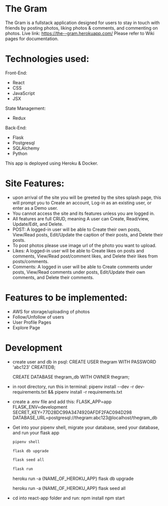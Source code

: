 # The Gram
The Gram is a fullstack application designed for users to stay in touch with friends by posting photos, liking photos & comments, and commenting on photos. Live link: https://the--gram.herokuapp.com/ Please refer to Wiki pages for documentation.


# Technologies used:
Front-End:
- React
- CSS
- JavaScript
- JSX

State Management:
- Redux

Back-End:
- Flask
- Postgresql
- SQLAlchemy
- Python

This app is deployed using Heroku & Docker.

# Site Features:
- upon arrival of the site you will be greeted by the sites splash page, this will prompt you to Create an account, Log-in as an existing user, or enter as a Demo user.
- You cannot access the site and its features unless you are logged in.
- All features are full CRUD, meaning A user can Create, Read/view, Update/Edit, and Delete.
- POST: A logged-in user will be able to Create their own posts, View/Read posts, Edit/Update the caption of their posts, and Delete their posts.
- To post photos please use image url of the photo you want to upload.
- Likes: A logged-in user will be able to Create likes on posts and comments, View/Read post/comment likes, and Delete their likes from posts/comments.
- Comments: A logged in user will be able to Create comments under posts, View/Read comments under posts, Edit/Update their own comments, and Delete their comments.

# Features to be implemented:
- AWS for storage/uploading of photos
- Follow/Unfollow of users
- User Profile Pages
- Explore Page


# Development
- create user and db in psql:
    CREATE USER thegram WITH PASSWORD 'abc123' CREATEDB;

    CREATE DATABASE thegram_db WITH OWNER thegram;


- in root directory, run this in terminal:
    pipenv install --dev -r dev-requirements.txt && pipenv install -r requirements.txt

- create a .env file and add this:
    FLASK_APP=app
    FLASK_ENV=development
    SECRET_KEY=77D28DC99A3474920AFDF2FAC094D298
    DATABASE_URL=postgresql://thegram:abc123@localhost/thegram_db

- Get into your pipenv shell, migrate your database, seed your database, and run your flask app

   ```bash
   pipenv shell
   ```

   ```bash
   flask db upgrade
   ```

   ```bash
   flask seed all
   ```

   ```bash
   flask run
   ```

   heroku run -a {NAME_OF_HEROKU_APP} flask db upgrade

   heroku run -a {NAME_OF_HEROKU_APP} flask seed all




- cd into react-app folder and run:
    npm install
    npm start

